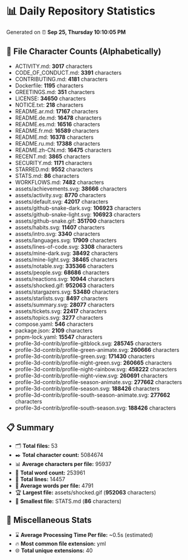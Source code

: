 # 📊 Daily Repository Statistics
Generated on ⏰ **Sep 25, Thursday 10:10:05 PM**

## 📂 File Character Counts (Alphabetically)
- ACTIVITY.md: **3017** characters
- CODE_OF_CONDUCT.md: **3391** characters
- CONTRIBUTING.md: **4181** characters
- Dockerfile: **1195** characters
- GREETINGS.md: **351** characters
- LICENSE: **34650** characters
- NOTICE.txt: **218** characters
- README.ar.md: **17167** characters
- README.de.md: **16478** characters
- README.es.md: **16516** characters
- README.fr.md: **16589** characters
- README.md: **16378** characters
- README.ru.md: **17388** characters
- README.zh-CN.md: **16475** characters
- RECENT.md: **3865** characters
- SECURITY.md: **1171** characters
- STARRED.md: **9552** characters
- STATS.md: **86** characters
- WORKFLOWS.md: **7482** characters
- assets/achievements.svg: **38666** characters
- assets/activity.svg: **8770** characters
- assets/default.svg: **42017** characters
- assets/github-snake-dark.svg: **106923** characters
- assets/github-snake-light.svg: **106923** characters
- assets/github-snake.gif: **351700** characters
- assets/habits.svg: **11407** characters
- assets/intro.svg: **3340** characters
- assets/languages.svg: **17909** characters
- assets/lines-of-code.svg: **3308** characters
- assets/mine-dark.svg: **38492** characters
- assets/mine-light.svg: **38465** characters
- assets/notable.svg: **335366** characters
- assets/people.svg: **68686** characters
- assets/reactions.svg: **10944** characters
- assets/shocked.gif: **952063** characters
- assets/stargazers.svg: **53480** characters
- assets/starlists.svg: **8497** characters
- assets/summary.svg: **28077** characters
- assets/tickets.svg: **22417** characters
- assets/topics.svg: **3277** characters
- compose.yaml: **546** characters
- package.json: **2109** characters
- pnpm-lock.yaml: **15547** characters
- profile-3d-contrib/profile-gitblock.svg: **285745** characters
- profile-3d-contrib/profile-green-animate.svg: **260666** characters
- profile-3d-contrib/profile-green.svg: **171430** characters
- profile-3d-contrib/profile-night-green.svg: **260665** characters
- profile-3d-contrib/profile-night-rainbow.svg: **458222** characters
- profile-3d-contrib/profile-night-view.svg: **260691** characters
- profile-3d-contrib/profile-season-animate.svg: **277662** characters
- profile-3d-contrib/profile-season.svg: **188426** characters
- profile-3d-contrib/profile-south-season-animate.svg: **277662** characters
- profile-3d-contrib/profile-south-season.svg: **188426** characters

## 📋 Summary
- 🗂️ **Total files:** 53
- ✒️ **Total character count:** 5084674
- 📊 **Average characters per file:** 95937
- 📝 **Total word count:** 253961
- 🧾 **Total lines:** 14457
- 📐 **Average words per file:** 4791
- 🏆 **Largest file:** assets/shocked.gif (**952063** characters)
- 🥉 **Smallest file:** STATS.md (**86** characters)

## 🌟 Miscellaneous Stats
- ⌛ **Average Processing Time Per file:** ~0.5s (estimated)
- 🔥 **Most common file extension:** yml
- 🌐 **Total unique extensions:** 40
